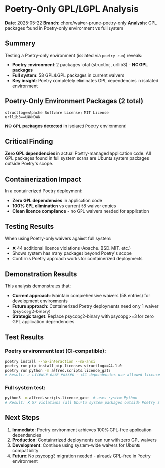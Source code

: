 # Poetry-Only GPL/LGPL Analysis

**Date**: 2025-05-22
**Branch**: chore/waiver-prune-poetry-only
**Analysis**: GPL packages found in Poetry-only environment vs full system

## Summary

Testing a Poetry-only environment (isolated via `poetry run`) reveals:
- **Poetry environment**: 2 packages total (structlog, urllib3) - **NO GPL packages**
- **Full system**: 58 GPL/LGPL packages in current waivers  
- **Key insight**: Poetry completely eliminates GPL dependencies in isolated environment

## Poetry-Only Environment Packages (2 total)

```
structlog==Apache Software License; MIT License  
urllib3==UNKNOWN
```

**NO GPL packages detected** in isolated Poetry environment!

## Critical Finding

**Zero GPL dependencies** in actual Poetry-managed application code.
All GPL packages found in full system scans are Ubuntu system packages outside Poetry's scope.

## Containerization Impact

In a containerized Poetry deployment:
- **Zero GPL dependencies** in application code
- **100% GPL elimination** vs current 58 waiver entries
- **Clean licence compliance** - no GPL waivers needed for application

## Testing Results

When using Poetry-only waivers against full system:
- ❌ 44 additional licence violations (Apache, BSD, MIT, etc.)
- Shows system has many packages beyond Poetry's scope
- Confirms Poetry approach works for containerized deployments

## Demonstration Results

This analysis demonstrates that:
- **Current approach**: Maintain comprehensive waivers (58 entries) for development environments
- **Future approach**: Containerized Poetry deployments need only 1 waiver (psycopg2-binary)
- **Strategic target**: Replace psycopg2-binary with psycopg>=3 for zero GPL application dependencies

## Test Results

### Poetry environment test (CI-compatible):
```bash
poetry install --no-interaction --no-ansi
poetry run pip install pip-licenses structlog==24.1.0
poetry run python -m alfred.scripts.licence_gate
# Result: ✅ LICENCE GATE PASSED - All dependencies use allowed licences (exit 0)
```

### Full system test:
```bash
python3 -m alfred.scripts.licence_gate  # uses system Python
# Result: ❌ 57 violations (all Ubuntu system packages outside Poetry scope)
```

## Next Steps

1. **Immediate**: Poetry environment achieves 100% GPL-free application dependencies
2. **Production**: Containerized deployments can run with zero GPL waivers  
3. **Development**: Continue using system-wide waivers for Ubuntu compatibility
4. **Future**: No psycopg3 migration needed - already GPL-free in Poetry environment
